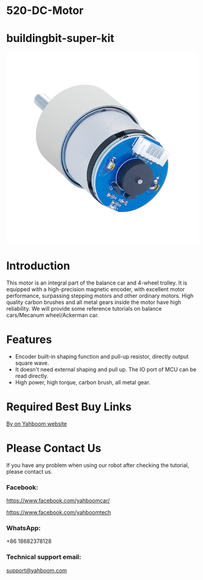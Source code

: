 # 520-DC-Motor
# buildingbit-super-kit
![](https://github.com/YahboomTechnology/520-DC-Motor/blob/main/520_Motor.jpg)
# Introduction
This motor is an integral part of the balance car and 4-wheel trolley. It is equipped with a high-precision magnetic encoder, with excellent motor performance, surpassing stepping motors and other ordinary motors. High quality carbon brushes and all metal gears inside the motor have high reliability. We will provide some reference tutorials on balance cars/Mecanum wheel/Ackerman car.
# Features
* Encoder built-in shaping function and pull-up resistor, directly output square wave.
* It doesn't need external shaping and pull up. The IO port of MCU can be read directly.
* High power, high torque, carbon brush, all metal gear.
# Required Best Buy Links

[By on Yahboom website](https://category.yahboom.net/products/md520)

# Please Contact Us
If you have any problem when using our robot after checking the tutorial, please contact us.

### Facebook: 
https://www.facebook.com/yahboomcar/ 
  
https://www.facebook.com/yahboomtech
### WhatsApp:
+86 18682378128
### Technical support email: 
support@yahboom.com

